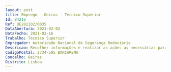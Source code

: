```yaml
--- 
layout: post
title: Emprego - Oeiras - Técnico Superior
Id: 84216
Ref: OE202102/0035
DataAbertura: 2021-02-02
DataFecho: 2021-02-16
Trabalho: Técnico Superior
Empregador: Autoridade Nacional de Segurança Rodoviária
Descricao: Recolher informações e realizar as ações as necessárias para a definição do Plano de Atividades  Relatório de Atividades e Quadro de Avaliação e Responsabilização, trabalhando em conjunto com a Presidência, Diretores de Serviço e Chefes de Divisão Dinamizar e coordenar as atividades inerentes aos instrumentos de excelência da ANSR sob supervisão da Presidência.
CodigoPostal: 2734-505 BARCARENA
Concelho: Oeiras
Distrito: Lisboa
--- 
```


